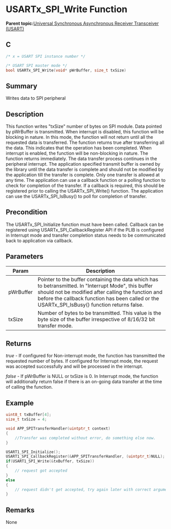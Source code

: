# USARTx\_SPI\_Write Function

**Parent topic:**[Universal Synchronous Asynchronous Receiver Transceiver \(USART\)](GUID-5ED4F08A-8227-486D-9727-78BD47CA0866.md)

## C

```c
/* x = USART SPI instance number */

/* USART SPI master mode */
bool USARTx_SPI_Write(void* pWrBuffer, size_t txSize)		
```

## Summary

Writes data to SPI peripheral

## Description

This function writes "txSize" number of bytes on SPI module. Data pointed by pWrBuffer is transmitted. When interrupt is disabled, this function will be blocking in nature. In this mode, the function will not return until all the requested data is transferred. The function returns true after transferring all the data. This indicates that the operation has been completed. When interrupt is enabled, the function will be non-blocking in nature. The function returns immediately. The data transfer process continues in the peripheral interrupt. The application specified transmit buffer is owned by the library until the data transfer is complete and should not be modified by the application till the transfer is complete. Only one transfer is allowed at any time. The application can use a callback function or a polling function to check for completion of the transfer. If a callback is required, this should be registered prior to calling the USARTx\_SPI\_Write\(\) function. The application can use the USARTx\_SPI\_IsBusy\(\) to poll for completion of transfer.

## Precondition

The USARTx\_SPI\_Initialize function must have been called. Callback can be registered using USARTx\_SPI\_CallbackRegister API if the PLIB is configured in Interrupt mode and transfer completion status needs to be communicated back to application via callback.

## Parameters

|Param|Description|
|-----|-----------|
|pWrBuffer|Pointer to the buffer containing the data which has to betransmitted. In "Interrupt Mode", this buffer should not be modified after calling the function and before the callback function has been called or the USARTx\_SPI\_IsBusy\(\) function returns false.|
|txSize|Number of bytes to be transmitted. This value is the byte size of the buffer irrespective of 8/16/32 bit transfer mode.|

## Returns

*true* - If configured for Non-interrupt mode, the function has transmitted the requested number of bytes. If configured for Interrupt mode, the request was accepted successfully and will be processed in the interrupt.

*false* - If pWrBuffer is NULL or txSize is 0. In Interrupt mode, the function will additionally return false if there is an on-going data transfer at the time of calling the function.

## Example

```c
uint8_t txBuffer[4];
size_t txSize = 4;

void APP_SPITransferHandler(uintptr_t context)
{
    //Transfer was completed without error, do something else now.
}

USART1_SPI_Initialize();
USART1_SPI_CallbackRegister(&APP_SPITransferHandler, (uintptr_t)NULL);
if(USART1_SPI_Write(&txBuffer, txSize))
{
    // request got accepted
}
else
{
    // request didn't get accepted, try again later with correct arguments
}

```

## Remarks

None

